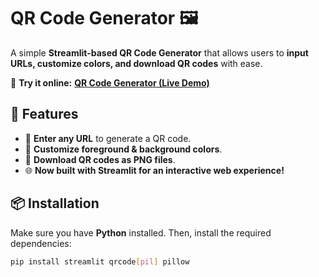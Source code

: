# **QR Code Generator 🖼️**  

A simple **Streamlit-based QR Code Generator** that allows users to **input URLs, customize colors, and download QR codes** with ease.  

🚀 **Try it online:** [**QR Code Generator (Live Demo)**](https://huggingface.co/spaces/TheSusHero/QR-Code-Generator)  

## **🚀 Features**  
- 🔗 **Enter any URL** to generate a QR code.  
- 🎨 **Customize foreground & background colors**.  
- 💾 **Download QR codes as PNG files**.  
- 🌐 **Now built with Streamlit for an interactive web experience!**  

## **📦 Installation**  
Make sure you have **Python** installed. Then, install the required dependencies:  

```sh
pip install streamlit qrcode[pil] pillow
```
